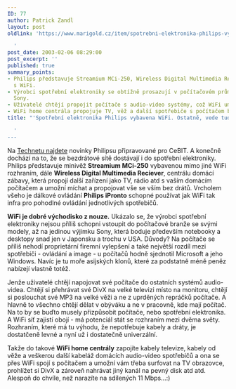 ```yaml
---
ID: 77
author: Patrick Zandl
layout: post
oldlink: 'https://www.marigold.cz/item/spotrebni-elektronika-philips-vybavena-wifi-ostatne-vede-tudy-cesta

  '
post_date: 2003-02-06 08:29:00
post_excerpt: ''
published: true
summary_points:
- Philips představuje Streamium MCi-250, Wireless Digital Multimedia Reciever a iPronto
  s WiFi.
- Výrobci spotřební elektroniky se obtížně prosazují v počítačovém průmyslu kromě
  Sony.
- Uživatelé chtějí propojit počítače s audio-video systémy, což WiFi umožňuje.
- WiFi home centrála propojuje TV, věž a další spotřebiče s počítačem bezdrátově.
title: "'Spotřební elektronika Philips vybavena WiFi. Ostatně, vede tudy cesta?"

  '
---
```


<p>
Na <A href="http://www.technet.cz/novinky/philips2003.html" target=_blank>Technetu najdete</A> novinky Philipsu připravované pro CeBIT. A konečně dochází na to, že se bezdrátové sítě dostávají i do spotřební elektroniky. Philips představuje minivěž <STRONG>Streamium MCi-250</STRONG> vybavenou mimo jiné WiFi rozhraním, dále <STRONG>Wireless Digital Multimedia Reciever</STRONG>, centrálu domácí zábavy, která propojí další zařízení jako TV, rádio atd s vaším domácím počítačem a umožní míchat a propojovat vše se vším bez drátů. Vrcholem všeho je dálkové ovládání <STRONG>Philips iPronto</STRONG> schopné používat jak WiFi tak infra pro pohodlné ovládání jednotlivých spotřebičů.</p>

<p>
<STRONG>WiFi je dobré východisko z nouze.</STRONG> Ukázalo se, že výrobci spotřební elektroniky nejsou příliš schopni vstoupit do počítačové branže se svými modely, až na jedinou výjimku Sony, která boduje především notebooky a desktopy snad jen v Japonsku a trochu v USA. Důvody? Na počítače se příliš nehodí proprietární firemní vylepšení a také největší rozdíl mezi spotřebiči - ovládání a image - u počítačů hodně sjednotil Microsoft a jeho Windows. Navíc je tu moře asijských klonů, které za podstatně méně peněz nabízejí vlastně totéž. </p>

<p>
Jenže uživatelé chtějí napojovat své počítače do ostatních systémů audio-videa. Chtějí si přehrávat své DivX na velké televizi místo na monitoru, chtějí si poslouchat své MP3 na velké věži a ne z uprděných repráčků počítače. A hlavně to všechno chtějí dělat v obýváku a ne v pracovně, kde mají počítač. Na to by se buďto musely přizpůsobit počítače, nebo spotřební elektronika. A WiFi síť zajistí obojí - má potenciál stát se rozhraním mezi dvěma světy. Rozhraním, které má tu výhodu, že nepotřebuje kabely a dráty, je dostatčeně levné a nyní už i dostatečně univerzální. </p>

<p>
Takže do takové <STRONG>WiFi home centrály</STRONG> zapojíte kabely televize, kabely od věže a veškerou další kabeláž domácích audio-video spotřebičů a ona se přes WiFi spojí s počítačem a umožní vám třeba surfovat na TV obrazovce, prohlížet si DivX a zároveň nahrávat jiný kanál na pevný disk atd atd. Alespoň do chvíle, než narazíte na sdílených 11 Mbps...:)</p>